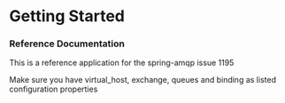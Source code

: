 # Getting Started

### Reference Documentation
This is a reference application for the spring-amqp issue 1195

Make sure you have virtual_host, exchange, queues and binding as listed configuration properties